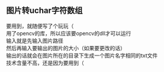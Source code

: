 ## 图片转uchar字符数组 ##
要用到，就随便写了个玩玩（  
用了opencv的库，所以应该要opencv的dll才可以运行  
输入就是先输入图片路径  
然后再输入要输出的图片的大小（如果要更改的话）  
输出的话就会在图片所在的目录下生成一个图片名字相同的txt文件  
技术含量不高，还是因为要用到（  
